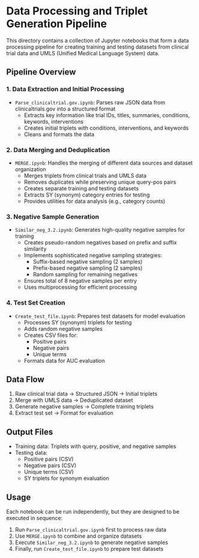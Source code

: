 # Data Processing and Triplet Generation Pipeline

This directory contains a collection of Jupyter notebooks that form a data processing pipeline for creating training and testing datasets from clinical trial data and UMLS (Unified Medical Language System) data.

## Pipeline Overview

### 1. Data Extraction and Initial Processing
- `Parse_clinicaltrial.gov.ipynb`: Parses raw JSON data from clinicaltrials.gov into a structured format
  - Extracts key information like trial IDs, titles, summaries, conditions, keywords, interventions
  - Creates initial triplets with conditions, interventions, and keywords
  - Cleans and formats the data

### 2. Data Merging and Deduplication
- `MERGE.ipynb`: Handles the merging of different data sources and dataset organization
  - Merges triplets from clinical trials and UMLS data
  - Removes duplicates while preserving unique query-pos pairs
  - Creates separate training and testing datasets
  - Extracts SY (synonym) category entries for testing
  - Provides utilities for data analysis (e.g., category counts)

### 3. Negative Sample Generation
- `Similar_neg_3.2.ipynb`: Generates high-quality negative samples for training
  - Creates pseudo-random negatives based on prefix and suffix similarity
  - Implements sophisticated negative sampling strategies:
    - Suffix-based negative sampling (2 samples)
    - Prefix-based negative sampling (2 samples)
    - Random sampling for remaining negatives
  - Ensures total of 8 negative samples per entry
  - Uses multiprocessing for efficient processing

### 4. Test Set Creation
- `Create_test_file.ipynb`: Prepares test datasets for model evaluation
  - Processes SY (synonym) triplets for testing
  - Adds random negative samples
  - Creates CSV files for:
    - Positive pairs
    - Negative pairs
    - Unique terms
  - Formats data for AUC evaluation

## Data Flow
1. Raw clinical trial data → Structured JSON → Initial triplets
2. Merge with UMLS data → Deduplicated dataset
3. Generate negative samples → Complete training triplets
4. Extract test set → Format for evaluation

## Output Files
- Training data: Triplets with query, positive, and negative samples
- Testing data: 
  - Positive pairs (CSV)
  - Negative pairs (CSV)
  - Unique terms (CSV)
  - SY triplets for synonym evaluation

## Usage
Each notebook can be run independently, but they are designed to be executed in sequence:
1. Run `Parse_clinicaltrial.gov.ipynb` first to process raw data
2. Use `MERGE.ipynb` to combine and organize datasets
3. Execute `Similar_neg_3.2.ipynb` to generate negative samples
4. Finally, run `Create_test_file.ipynb` to prepare test datasets 